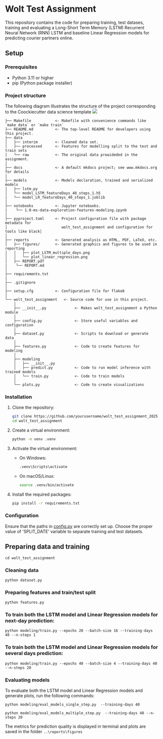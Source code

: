 # Wolt Test Assignment

This repository contains the code for preparing training, test datases, training and evaluating a Long-Short Term Memory (LSTM) Recurrent Neural Network (RNN) LSTM and baseline Linear Regression models for predicting courier partners online.

## Setup

### Prerequisites

- Python 3.11 or higher
- pip (Python package installer)

### Project structure

The following diagram illustrates the structure of the project corresponding to the Coockiecutter data science template
<a target="_blank" href="https://cookiecutter-data-science.drivendata.org/">
    <img src="https://img.shields.io/badge/CCDS-Project%20template-328F97?logo=cookiecutter" />
</a>

```plaintext
├── Makefile           <- Makefile with convenience commands like `make data` or `make train`
├── README.md          <- The top-level README for developers using this project.
├── data
│   ├── interim        <- Cleaned data set.
│   ├── processed      <- Features for modelling split to the test and train sets
│   └── raw            <- The original data prowideded in the assignment.
│
├── docs               <- A default mkdocs project; see www.mkdocs.org for details
│
├── models             <- Models declaration, trained and serialized models
│   ├── lstm.py
│   └── model_LSTM_featureDays_40_steps_1.h5
|   └── model_LR_featureDays_40_steps_1.joblib
│
├── notebooks          <- Jupyter notebooks.
|    └── 1.0-ms-data-exploration-features-modeling.ipynb
│
├── pyproject.toml     <- Project configuration file with package metadata for
│                         wolt_test_assignment and configuration for tools like black│
│
├── reports            <- Generated analysis as HTML, PDF, LaTeX, etc.
│   ├── figures/       <- Generated graphics and figures to be used in reporting
│   │   ├── plot_LSTM_multiple_days.png
│   │   └── plot_linear_regression.png
│   ├── REPORT.pdf
|    └── REPORT.md
│
├── requirements.txt
|
├── .gitignore
│
├── setup.cfg          <- Configuration file for flake8
│
└── wolt_test_assignment   <- Source code for use in this project.
    │
    ├── __init__.py             <- Makes wolt_test_assignment a Python module
    │
    ├── config.py               <- Store useful variables and configuration
    │
    ├── dataset.py              <- Scripts to download or generate data
    │
    ├── features.py             <- Code to create features for modeling
    │
    ├── modeling
    │   ├── __init__.py
    │   ├── predict.py          <- Code to run model inference with trained models
    │   └── train.py            <- Code to train models
    │
    └── plots.py                <- Code to create visualizations
```

### Installation

1. Clone the repository:

    ```sh
    git clone https://github.com/yourusername/wolt_test_assignment_2025.git
    cd wolt_test_assignment
    ```

2. Create a virtual environment:

    ```sh
    python -m venv .venv
    ```

3. Activate the virtual environment:

    - On Windows:

        ```sh
        .venv\Scripts\activate
        ```

    - On macOS/Linux:

        ```sh
        source .venv/bin/activate
        ```

4. Install the required packages:

    ```sh
    pip install -r requirements.txt
    ```

### Configuration

Ensure that the paths in [config.py](http://_vscodecontentref_/0) are correctly set up.
Choose the proper value of 'SPLIT_DATE' variable to separate training and test datasets.

## Preparing data and training

```
cd wolt_test_assignment
```

### Cleaning data
```
python dataset.py
```

### Preparing features and train/test split
```
python features.py
```

### To train both the LSTM model and Linear Regression models for next-day prediction:
```
python modeling/train.py --epochs 20 --batch-size 16 --training-days 40 --n-steps 1
```

### To train both the LSTM model and Linear Regression models for several days prediction:
```
python modeling/train.py --epochs 40 --batch-size 4 --training-days 40 --n-steps 20
```

### Evaluating models
To evaluate  both the LSTM model and Linear Regression models and generate plots, run the following commands:
```
python modeling/eval_models_single_step.py  --training-days 40
```
```
python modeling/eval_models_multiple_step.py  --training-days 40 --n-steps 20
```
The metrics for prediction quality is displayed in terminal and plots are saved in the folder `..\reports\figures`
